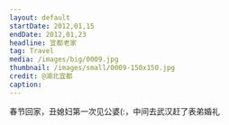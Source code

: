 ```yaml
---
layout: default
startDate: 2012,01,15
endDate: 2012,01,23
headline: 宜都老家
tag: Travel
media: /images/big/0009.jpg
thumbnail: /images/small/0009-150x150.jpg
credit: @湖北宜都
caption: 
---
```

春节回家，丑媳妇第一次见公婆(:，中间去武汉赶了表弟婚礼